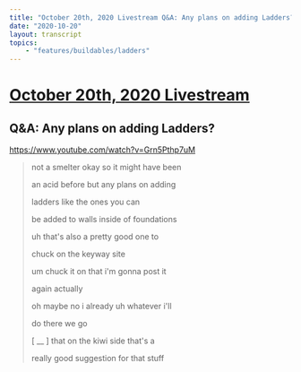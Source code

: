 ```yaml
---
title: "October 20th, 2020 Livestream Q&A: Any plans on adding Ladders?"
date: "2020-10-20"
layout: transcript
topics:
    - "features/buildables/ladders"
---
```

# [October 20th, 2020 Livestream](../2020-10-20.md)
## Q&A: Any plans on adding Ladders?
https://www.youtube.com/watch?v=Grn5Pthp7uM
> not a smelter okay so it might have been
> 
> an acid before but any plans on adding
> 
> ladders like the ones you can
> 
> be added to walls inside of foundations
> 
> uh that's also a pretty good one to
> 
> chuck on the keyway site
> 
> um chuck it on that i'm gonna post it
> 
> again actually
> 
> oh maybe no i already uh whatever i'll
> 
> do there we go
> 
> [ __ ] that on the kiwi side that's a
> 
> really good suggestion for that stuff
> 
